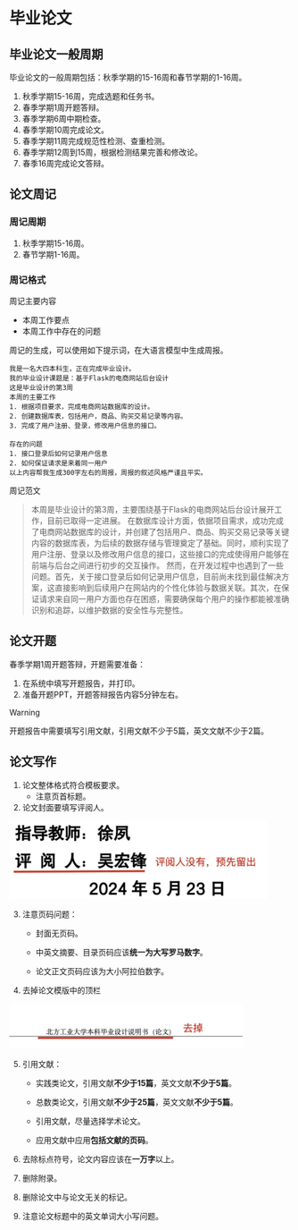 # 毕业论文

## 毕业论文一般周期

毕业论文的一般周期包括：秋季学期的15-16周和春节学期的1-16周。

1. 秋季学期15-16周，完成选题和任务书。
2. 春季学期1周开题答辩。
3. 春季学期6周中期检查。
4. 春季学期10周完成论文。
5. 春季学期11周完成规范性检测、查重检测。
6. 春季学期12周到15周，根据检测结果完善和修改论。
7. 春季16周完成论文答辩。

## 论文周记

### 周记周期

1. 秋季学期15-16周。
2. 春节学期1-16周。

### 周记格式

周记主要内容

* 本周工作要点
* 本周工作中存在的问题

周记的生成，可以使用如下提示词，在大语言模型中生成周报。

```shell
我是一名大四本科生，正在完成毕业设计。
我的毕业设计课题是：基于Flask的电商网站后台设计
这是毕业设计的第3周
本周的主要工作
1. 根据项目要求，完成电商网站数据库的设计。
2. 创建数据库表，包括用户，商品、购买交易记录等内容。
3. 完成了用户注册、登录，修改用户信息的接口。

存在的问题
1. 接口登录后如何记录用户信息
2. 如何保证请求是来着同一用户
以上内容帮我生成300字左右的周报，周报的叙述风格严谨且平实。
```

周记范文

> 本周是毕业设计的第3周，主要围绕基于Flask的电商网站后台设计展开工作，目前已取得一定进展。
> 在数据库设计方面，依据项目需求，成功完成了电商网站数据库的设计，并创建了包括用户、商品、购买交易记录等关键内容的数据库表，为后续的数据存储与管理奠定了基础。同时，顺利实现了用户注册、登录以及修改用户信息的接口，这些接口的完成使得用户能够在前端与后台之间进行初步的交互操作。
> 然而，在开发过程中也遇到了一些问题。首先，关于接口登录后如何记录用户信息，目前尚未找到最佳解决方案，这直接影响到后续用户在网站内的个性化体验与数据关联。其次，在保证请求来自同一用户方面也存在困惑，需要确保每个用户的操作都能被准确识别和追踪，以维护数据的安全性与完整性。

## 论文开题

春季学期1周开题答辩，开题需要准备：

1. 在系统中填写开题报告，并打印。
2. 准备开题PPT，开题答辩报告内容5分钟左右。

> [!warning]
>
> 开题报告中需要填写引用文献，引用文献不少于5篇，英文文献不少于2篇。

## 论文写作

1. 论文整体格式符合模板要求。
   * 注意页首标题。
2. 论文封面要填写评阅人。

<img src="https://raw.githubusercontent.com/hughxusu/lesson-index/developing/_images/Xnip2025-05-02_10-18-13.jpg" style="zoom:45%;" />

3. 注意页码问题：

   * 封面无页码。

   * 中英文摘要、目录页码应该**统一为大写罗马数字**。

   * 论文正文页码应该为大小阿拉伯数字。

4. 去掉论文模版中的顶栏

<img src="https://raw.githubusercontent.com/hughxusu/lesson-index/developing/_images/Xnip2025-05-02_10-23-32.jpg" style="zoom:45%;" />

5. 引用文献：

   * 实践类论文，引用文献**不少于15篇**，英文文献**不少于5篇**。

   * 总数类论文，引用文献**不少于25篇**，英文文献**不少于5篇**。

   * 引用文献，尽量选择学术论文。

   * 应用文献中应用**包括文献的页码**。

6. 去除标点符号，论文内容应该在**一万字**以上。

7. 删除附录。

8. 删除论文中与论文无关的标记。

9. 注意论文标题中的英文单词大小写问题。

